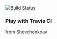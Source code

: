 [![Build Status](https://travis-ci.org/shevchenkoav/play-with-travis.svg?branch=master)](https://travis-ci.org/shevchenkoav/play-with-travis)
### Play with Travis CI
from Shevchenkoav

